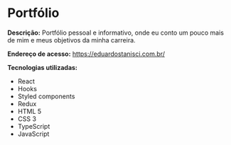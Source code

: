 # Portfólio

<b>Descrição:</b> Portfólio pessoal e informativo, onde eu conto um pouco mais de mim e meus objetivos da minha carreira.

<b>Endereço de acesso:</b> https://eduardostanisci.com.br/

<b>Tecnologias utilizadas:</b>
<ul>
  <li>React</li>
  <li>Hooks</li>
  <li>Styled components</li>
  <li>Redux</li>
  <li>HTML 5 </li>
  <li>CSS 3</li>
  <li>TypeScript</li>
  <li>JavaScript</li>
</ul> 
